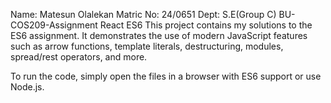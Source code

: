 Name: Matesun Olalekan
Matric No: 24/0651
Dept: S.E(Group C)
BU-COS209-Assignment
React ES6
This project contains my solutions to the ES6 assignment. It demonstrates the use of modern JavaScript features such as arrow functions, template literals, destructuring, modules, spread/rest operators, and more.

To run the code, simply open the files in a browser with ES6 support or use Node.js.
